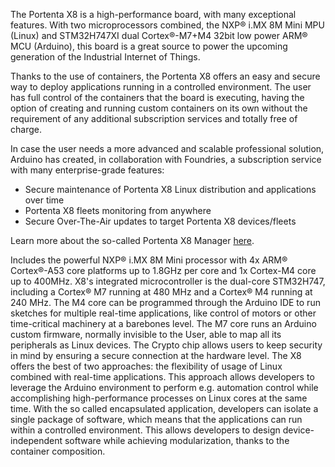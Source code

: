 <FeatureDescription>

The Portenta X8 is a high-performance board, with many exceptional features. With two microprocessors combined, the NXP® i.MX 8M Mini MPU (Linux) and STM32H747XI dual Cortex®-M7+M4 32bit low power ARM® MCU (Arduino), this board is a great source to power the upcoming generation of the Industrial Internet of Things.  

Thanks to the use of containers, the Portenta X8 offers an easy and secure way to deploy applications running in a controlled environment. The user has full control of the containers that the board is executing, having the option of creating and running custom containers on its own without the requirement of any additional subscription services and totally free of charge.  

In case the user needs a more advanced and scalable professional solution, Arduino has created, in collaboration with Foundries, a subscription service with many enterprise-grade features:

* Secure maintenance of Portenta X8 Linux distribution and applications over time
* Portenta X8 fleets monitoring from anywhere
* Secure Over-The-Air updates to target Portenta X8 devices/fleets

Learn more about the so-called Portenta X8 Manager [here](https://cloud.arduino.cc/plans#business).


</FeatureDescription>

<FeatureList>
  <Feature title="NXP® i.MX 8M Mini" image="core">
    Includes the powerful NXP® i.MX 8M Mini processor with 4x ARM® Cortex®-A53 core platforms up to 1.8GHz per core and 1x Cortex-M4 core up to 400MHz. 
    <FeatureLink title="Datasheet" url="https://docs.arduino.cc/resources/datasheets/cortexa53.pdf" download blank/>
  </Feature>

  <Feature title="STM32H747XI dual Cortex®-M7+M4 32bit low power Arm® MCU" image="mcu">
    X8's integrated microcontroller is the dual-core STM32H747, including a Cortex® M7 running at 480 MHz and a Cortex® M4 running at 240 MHz. The M4 core can be programmed through the Arduino IDE to run sketches for multiple real-time applications, like control of motors or other time-critical machinery at a barebones level. The M7 core runs an Arduino custom firmware, normally invisible to the User, able to map all its peripherals as Linux devices.
    <FeatureLink title="Datasheet" url="https://docs.arduino.cc/resources/datasheets/Arduino-Portenta-H7_Datasheet_stm32h747xi.pdf" download/>
  </Feature>

  <Feature title="NXP SE050C2" image="crypto-chip">
    The Crypto chip allows users to keep security in mind by ensuring a secure connection at the hardware level.
    <FeatureLink title="Datasheet" url="https://docs.arduino.cc/resources/datasheets/SE050-DATASHEET.pdf" download blank/>
  </Feature>

  <Feature title="Two industrial-grade products in one" image="communication">
    The X8 offers the best of two approaches: the flexibility of usage of Linux combined with real-time applications. This approach allows developers to leverage the Arduino environment to perform e.g. automation control while accomplishing high-performance processes on Linux cores at the same time. 
  </Feature>

  <Feature title="Containerizing system" image="configurability">
    With the so called encapsulated application, developers can isolate a single package of software, which means that the applications can run within a controlled environment. This allows developers to design device-independent software while achieving modularization, thanks to the container composition.  
  </Feature>
</FeatureList>
